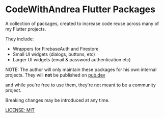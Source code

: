 # CodeWithAndrea Flutter Packages

A collection of packages, created to increase code reuse across many of my Flutter projects.

They include:
 
- Wrappers for FirebaseAuth and Firestore
- Small UI widgets (dialogs, buttons, etc)
- Larger UI widgets (email & password authentication etc)

NOTE: The author will only maintain these packages for his own internal projects. They will **not** be published on [pub.dev](https://pub.dev) 

and while you're free to use them, they're not meant to be a community project.

Breaking changes may be introduced at any time.

[LICENSE: MIT](LICENSE)
